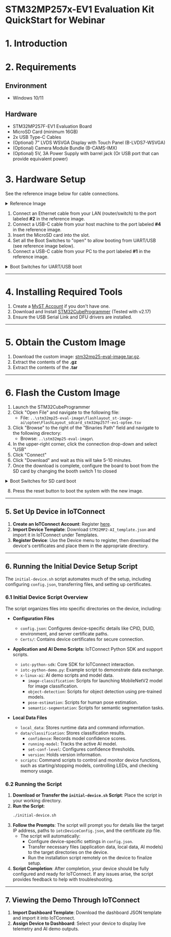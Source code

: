 # STM32MP257x-EV1 Evaluation Kit QuickStart for Webinar

# 1. Introduction

# 2. Requirements

## Environment
* Windows 10/11

## Hardware
* STM32MP257F-EV1 Evaluation Board
* MicroSD Card (minimum 16GB)
* 2x USB Type-C Cables
* (Optional) 7” LVDS WSVGA Display with Touch Panel (B-LVDS7-WSVGA)
* (Optional) Camera Module Bundle (B-CAMS-IMX)
* (Optional) 5V, 3A Power Supply with barrel jack (Or USB port that can provide equivalent power)

# 3. Hardware Setup
See the reference image below for cable connections.
<details>
<summary>Reference Image</summary>
<img src="https://wiki.stmicroelectronics.cn/stm32mpu/nsfr_img_auth.php/thumb/d/d7/STM32MP257x-EV1_connections.jpg/800px-STM32MP257x-EV1_connections.jpg" alt="STM32MP257x-EV1 Connections">
</details>

1. Connect an Ethernet cable from your LAN (router/switch) to the port labeled **#2** in the reference image.
2. Connect a USB-C cable from your host machine to the port labeled **#4** in the reference image.
3. Insert the MicroSD card into the slot.
4. Set all the Boot Switches to "open" to allow booting from UART/USB (see reference image below).
5. Connect a USB-C cable from your PC to the port labeled **#1** in the reference image.
<details>
<summary>Boot Switches for UART/USB boot</summary>
<img src="https://wiki.stmicroelectronics.cn/stm32mpu/nsfr_img_auth.php/thumb/d/d8/STM32MP257x-EV1_boot_switches_UART_USB_mode.jpg/450px-STM32MP257x-EV1_boot_switches_UART_USB_mode.jpg" alt="UART USB Mode Boot Switches">
</details>

---

# 4. Installing Required Tools
1. Create a [MyST Account](https://my.st.com/cas/login) if you don't have one.
2. Download and Install [STM32CubeProgrammer](https://www.st.com/en/development-tools/stm32cubeprog.html) (Tested with v2.17)
3. Ensure the USB Serial Link and DFU drivers are installed.

---

# 5. Obtain the Custom Image

1. Download the custom image: [stm32mp25-eval-image.tar.gz](https://iotconnect-sdk-images.s3.us-east-1.amazonaws.com/MPU/mickledore/st/stm32mp257x-ev1/stm32mp25-eval-image.tar.gz).
2. Extract the contents of the **.gz**
3. Extract the contents of the **.tar**

---

# 6. Flash the Custom Image
1. Launch the STM32CubeProgrammer
2. Click "Open File" and navigate to the following file:
   - File: `..\stm32mp25-eval-image\flashlayout_st-image-ai\optee\FlashLayout_sdcard_stm32mp257f-ev1-optee.tsv`
3. Click "Browse" to the right of the "Binaries Path" field and navigate to the following directory:
   - Browse: `..\stm32mp25-eval-image\`
4. In the upper-right corner, click the connection drop-down and select "USB"
5. Click "Connect"
6. Click "Download" and wait as this will take 5-10 minutes.
7. Once the download is complete, configure the board to boot from the SD card by changing the booth switch 1 to closed

<details>
<summary>Boot Switches for SD card boot</summary>
<img src="https://wiki.stmicroelectronics.cn/stm32mpu/nsfr_img_auth.php/thumb/1/11/STM32MP257x-EV1_boot_switches_microSD_card.jpg/450px-STM32MP257x-EV1_boot_switches_microSD_card.jpg" alt="SD Card Boot Switches">
</details>

8. Press the reset button to boot the system with the new image.

---

## 5. Set Up Device in IoTConnect

1. **Create an IoTConnect Account**: Register [here](https://www.iotconnect.io).
2. **Import Device Template**: Download `STM32MP2-AI_template.json` and import it in IoTConnect under Templates.
3. **Register Device**: Use the Device menu to register, then download the device's certificates and place them in the appropriate directory.

---

## 6. Running the Initial Device Setup Script

The `initial-device.sh` script automates much of the setup, including configuring `config.json`, transferring files, and setting up certificates.

### 6.1 Initial Device Script Overview
The script organizes files into specific directories on the device, including:

- **Configuration Files**
  - `config.json`: Configures device-specific details like CPID, DUID, environment, and server certificate paths.
  - `Certs/`: Contains device certificates for secure connection.

- **Application and AI Demo Scripts**: IoTConnect Python SDK and support scripts.
  - `iotc-python-sdk`: Core SDK for IoTConnect interaction.
  - `iotc-python-demo.py`: Example script to demonstrate data exchange.
  - `x-linux-ai`: AI demo scripts and model data.
    - `image-classification`: Scripts for launching MobileNetV2 model for image classification.
    - `object-detection`: Scripts for object detection using pre-trained models.
    - `pose-estimation`: Scripts for human pose estimation.
    - `semantic-segmentation`: Scripts for semantic segmentation tasks.

- **Local Data Files**
  - `local_data`: Stores runtime data and command information.
  - `data/classification`: Stores classification results.
    - `confidence`: Records model confidence scores.
    - `running-model`: Tracks the active AI model.
    - `set-conf-level`: Configures confidence thresholds.
    - `version`: Holds version information.
  - `scripts`: Command scripts to control and monitor device functions, such as starting/stopping models, controlling LEDs, and checking memory usage.

### 6.2 Running the Script

1. **Download or Transfer the `initial-device.sh` Script**: Place the script in your working directory.
2. **Run the Script**:
   ```bash
   ./initial-device.sh
3. **Follow the Prompts**: The script will prompt you for details like the target IP address, paths to `iotcDeviceConfig.json`, and the certificate zip file.
   - The script will automatically:
     - Configure device-specific settings in `config.json`.
     - Transfer necessary files (application data, local data, AI models) to the target directories on the device.
     - Run the installation script remotely on the device to finalize setup.
4. **Script Completion**: After completion, your device should be fully configured and ready for IoTConnect. If any issues arise, the script provides feedback to help with troubleshooting.

---

## 7. Viewing the Demo Through IoTConnect

1. **Import Dashboard Template**: Download the dashboard JSON template and import it into IoTConnect.
2. **Assign Device to Dashboard**: Select your device to display live telemetry and AI demo outputs.

